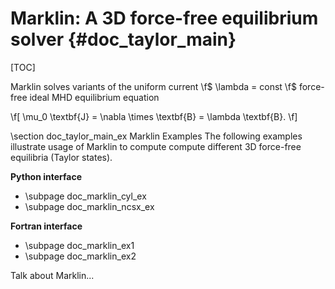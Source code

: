 Marklin: A 3D force-free equilibrium solver     {#doc_taylor_main}
================

[TOC]

Marklin solves variants of the uniform current \f$ \lambda = const \f$ force-free ideal MHD
equilibrium equation

\f[ \mu_0 \textbf{J} = \nabla \times \textbf{B} = \lambda \textbf{B}. \f]

\section doc_taylor_main_ex Marklin Examples
The following examples illustrate usage of Marklin to compute compute different 3D force-free equilibria (Taylor states).

**Python interface**
 - \subpage doc_marklin_cyl_ex
 - \subpage doc_marklin_ncsx_ex

**Fortran interface**
 - \subpage doc_marklin_ex1
 - \subpage doc_marklin_ex2

Talk about Marklin...